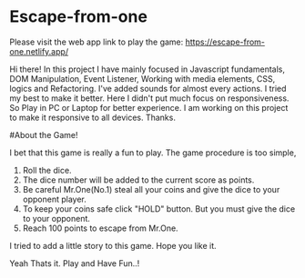 # Escape-from-one

Please visit the web app link to play the game:
https://escape-from-one.netlify.app/

Hi there! In this project I have mainly focused in Javascript fundamentals, DOM Manipulation, Event Listener, Working with media elements, CSS, logics and Refactoring.
I've added sounds for almost every actions. I tried my best to make it better. Here I didn't put much focus on responsiveness. So Play in PC or Laptop for better experience.
I am working on this project to make it responsive to all devices. Thanks.

#About the Game!

I bet that this game is really a fun to play. The game procedure is too simple,
1. Roll the dice.
2. The dice number will be added to the current score as points.
3. Be careful Mr.One(No.1) steal all your coins and give the dice to your opponent player.
4. To keep your coins safe click "HOLD" button. But you must give the dice to your opponent.
5. Reach 100 points to escape from Mr.One.

I tried to add a little story to this game. Hope you like it.

Yeah Thats it. Play and Have Fun..!
